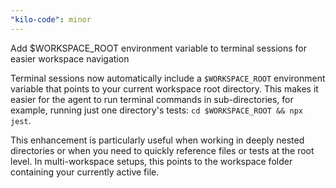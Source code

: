 ```yaml
---
"kilo-code": minor
---
```


Add $WORKSPACE_ROOT environment variable to terminal sessions for easier workspace navigation

Terminal sessions now automatically include a `$WORKSPACE_ROOT` environment variable that points to your current workspace root directory. This makes it easier for the agent to run terminal commands in sub-directories, for example, running just one directory's tests: `cd $WORKSPACE_ROOT && npx jest`.

This enhancement is particularly useful when working in deeply nested directories or when you need to quickly reference files or tests at the root level. In multi-workspace setups, this points to the workspace folder containing your currently active file.

